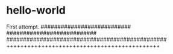 # hello-world
First attempt.
###########################
###########################
################################################
++++++++++++++++++++++++++++++++++++++++++++

